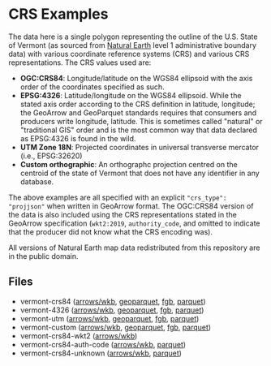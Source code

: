 
# CRS Examples

The data here is a single polygon representing the outline of the U.S. State of Vermont (as sourced from [Natural Earth](https://www.naturalearthdata.com/) level 1 administrative boundary data) with various coordinate reference systems (CRS) and various CRS representations. The CRS values used are:

- **OGC:CRS84**: Longitude/latitude on the WGS84 ellipsoid with the axis order of the coordinates specified as such.
- **EPSG:4326**: Latitude/longitude on the WGS84 ellipsoid. While the stated axis order according to the CRS definition in latitude, longitude; the GeoArrow and GeoParquet standards requires that consumers and producers write longitude, latitude. This is sometimes called "natural" or "traditional GIS" order and is the most common way that data declared as EPSG:4326 is found in the wild.
- **UTM Zone 18N**: Projected coordinates in universal transverse mercator (i.e., EPSG:32620)
- **Custom orthographic**: An orthographc projection centred on the centroid of the state of Vermont that does not have any identifier in any database.

The above examples are all specified with an explicit `"crs_type": "projjson"` when written in GeoArrow format. The OGC:CRS84 version of the data is also included using the CRS representations stated in the GeoArrow specification (`wkt2:2019`, `authority_code`, and omitted to indicate that the producer did not know what the CRS encoding was).

All versions of Natural Earth map data redistributed from this repository are in the public domain.

<!-- begin file listing -->


## Files

- vermont-crs84 ([arrows/wkb](https://raw.githubusercontent.com/geoarrow/geoarrow-data/v0.2.0-rc5/example-crs/files/example-crs_vermont-crs84_wkb.arrows), [geoparquet](https://raw.githubusercontent.com/geoarrow/geoarrow-data/v0.2.0-rc5/example-crs/files/example-crs_vermont-crs84_geo.parquet), [fgb](https://raw.githubusercontent.com/geoarrow/geoarrow-data/v0.2.0-rc5/example-crs/files/example-crs_vermont-crs84.fgb), [parquet](https://raw.githubusercontent.com/geoarrow/geoarrow-data/v0.2.0-rc5/example-crs/files/example-crs_vermont-crs84.parquet))
- vermont-4326 ([arrows/wkb](https://raw.githubusercontent.com/geoarrow/geoarrow-data/v0.2.0-rc5/example-crs/files/example-crs_vermont-4326_wkb.arrows), [geoparquet](https://raw.githubusercontent.com/geoarrow/geoarrow-data/v0.2.0-rc5/example-crs/files/example-crs_vermont-4326_geo.parquet), [fgb](https://raw.githubusercontent.com/geoarrow/geoarrow-data/v0.2.0-rc5/example-crs/files/example-crs_vermont-4326.fgb), [parquet](https://raw.githubusercontent.com/geoarrow/geoarrow-data/v0.2.0-rc5/example-crs/files/example-crs_vermont-4326.parquet))
- vermont-utm ([arrows/wkb](https://raw.githubusercontent.com/geoarrow/geoarrow-data/v0.2.0-rc5/example-crs/files/example-crs_vermont-utm_wkb.arrows), [geoparquet](https://raw.githubusercontent.com/geoarrow/geoarrow-data/v0.2.0-rc5/example-crs/files/example-crs_vermont-utm_geo.parquet), [fgb](https://raw.githubusercontent.com/geoarrow/geoarrow-data/v0.2.0-rc5/example-crs/files/example-crs_vermont-utm.fgb), [parquet](https://raw.githubusercontent.com/geoarrow/geoarrow-data/v0.2.0-rc5/example-crs/files/example-crs_vermont-utm.parquet))
- vermont-custom ([arrows/wkb](https://raw.githubusercontent.com/geoarrow/geoarrow-data/v0.2.0-rc5/example-crs/files/example-crs_vermont-custom_wkb.arrows), [geoparquet](https://raw.githubusercontent.com/geoarrow/geoarrow-data/v0.2.0-rc5/example-crs/files/example-crs_vermont-custom_geo.parquet), [fgb](https://raw.githubusercontent.com/geoarrow/geoarrow-data/v0.2.0-rc5/example-crs/files/example-crs_vermont-custom.fgb), [parquet](https://raw.githubusercontent.com/geoarrow/geoarrow-data/v0.2.0-rc5/example-crs/files/example-crs_vermont-custom.parquet))
- vermont-crs84-wkt2 ([arrows/wkb](https://raw.githubusercontent.com/geoarrow/geoarrow-data/v0.2.0-rc5/example-crs/files/example-crs_vermont-crs84-wkt2_wkb.arrows))
- vermont-crs84-auth-code ([arrows/wkb](https://raw.githubusercontent.com/geoarrow/geoarrow-data/v0.2.0-rc5/example-crs/files/example-crs_vermont-crs84-auth-code_wkb.arrows), [parquet](https://raw.githubusercontent.com/geoarrow/geoarrow-data/v0.2.0-rc5/example-crs/files/example-crs_vermont-crs84-auth-code.parquet))
- vermont-crs84-unknown ([arrows/wkb](https://raw.githubusercontent.com/geoarrow/geoarrow-data/v0.2.0-rc5/example-crs/files/example-crs_vermont-crs84-unknown_wkb.arrows), [parquet](https://raw.githubusercontent.com/geoarrow/geoarrow-data/v0.2.0-rc5/example-crs/files/example-crs_vermont-crs84-unknown.parquet))
